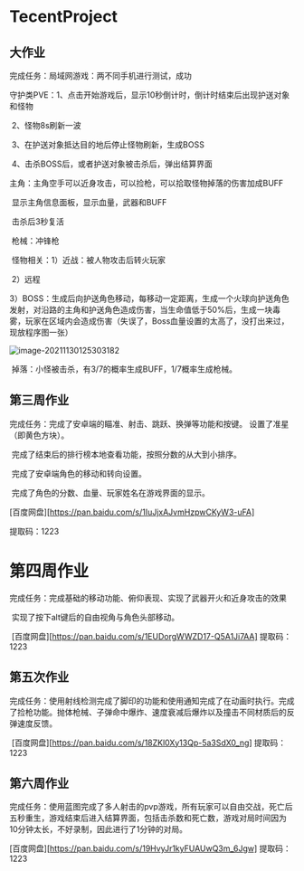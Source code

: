 # TecentProject

## 大作业

完成任务：局域网游戏：两不同手机进行测试，成功

​                   守护类PVE：1、点击开始游戏后，显示10秒倒计时，倒计时结束后出现护送对象和怪物

​                                          2、怪物8s刷新一波

​                                          3、在护送对象抵达目的地后停止怪物刷新，生成BOSS

​                                          4、击杀BOSS后，或者护送对象被击杀后，弹出结算界面

​                   主角：主角空手可以近身攻击，可以捡枪，可以拾取怪物掉落的伤害加成BUFF

​                               显示主角信息面板，显示血量，武器和BUFF

​                               击杀后3秒复活

​                    枪械：冲锋枪

​                    怪物相关：1）近战：被人物攻击后转火玩家

​                                       2）远程

​                                       3）BOSS：生成后向护送角色移动，每移动一定距离，生成一个火球向护送角色    发射，对沿路的主角和护送角色造成伤害，当生命值低于50%后，生成一块毒雾，玩家在区域内会造成伤害（失误了，Boss血量设置的太高了，没打出来过，现放程序图一张）

![image-20211130125303182](C:\Users\14145\AppData\Roaming\Typora\typora-user-images\image-20211130125303182.png)

​                      掉落：小怪被击杀，有3/7的概率生成BUFF，1/7概率生成枪械。

## 第三周作业

完成任务：完成了安卓端的瞄准、射击、跳跃、换弹等功能和按键。 设置了准星（即黄色方块）。

​                   完成了结束后的排行榜本地查看功能，按照分数的从大到小排序。

​                   完成了安卓端角色的移动和转向设置。

​                   完成了角色的分数、血量、玩家姓名在游戏界面的显示。

 [百度网盘][https://pan.baidu.com/s/1IuJjxAJvmHzpwCKyW3-uFA]

提取码：1223



# 第四周作业

​        完成任务：完成基础的移动功能、俯仰表现、实现了武器开火和近身攻击的效果

​        实现了按下alt键后的自由视角与角色头部移动。

​        [百度网盘][https://pan.baidu.com/s/1EUDorgWWZD17-Q5A1Ji7AA]       提取码：1223   

## 第五次作业

​        完成任务：使用射线检测完成了脚印的功能和使用通知完成了在动画时执行。完成了捡枪功能。抛体枪械、子弹命中爆炸、速度衰减后爆炸以及撞击不同材质后的反弹速度反馈。

​      [百度网盘][https://pan.baidu.com/s/18ZKl0Xy13Qp-5a3SdX0_ng] 提取码：1223

## 第六周作业

​    完成任务：使用蓝图完成了多人射击的pvp游戏，所有玩家可以自由交战，死亡后五秒重生，游戏结束后进入结算界面，包括击杀数和死亡数，游戏对局时间因为10分钟太长，不好录制，因此进行了1分钟的对局。

   [百度网盘][https://pan.baidu.com/s/19HvyJr1kyFUAUwQ3m_6Jgw] 提取码：1223

